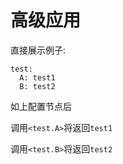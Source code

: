# 高级应用

​直接展示例子:

```
test:
  A: test1
  B: test2
```

如上配置节点后

调用`<test.A>`将返回`test1`

调用`<test.B>`将返回`test2`
